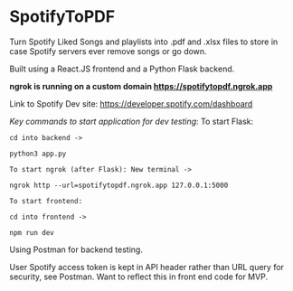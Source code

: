 # SpotifyToPDF
Turn Spotify Liked Songs and playlists into .pdf and .xlsx files to store in case Spotify servers ever remove songs or go down.

Built using a React.JS frontend and a Python Flask backend.

**ngrok is running on a custom domain https://spotifytopdf.ngrok.app**

Link to Spotify Dev site: https://developer.spotify.com/dashboard

*Key commands to start application for dev testing*:
    To start Flask: 
    
    cd into backend -> 
    
    python3 app.py

    To start ngrok (after Flask): New terminal -> 
    
    ngrok http --url=spotifytopdf.ngrok.app 127.0.0.1:5000

    To start frontend:

    cd into frontend ->

    npm run dev

Using Postman for backend testing.

User Spotify access token is kept in API header rather than URL query for security, see Postman. Want to reflect this in front end code for MVP.
